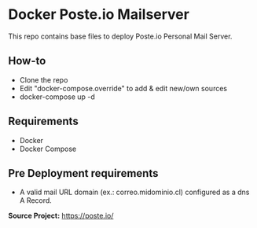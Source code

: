# Docker Poste.io Mailserver

This repo contains base files to deploy Poste.io Personal Mail Server.

## How-to

- Clone the repo
- Edit "docker-compose.override" to add & edit new/own sources
- docker-compose up -d

## Requirements

- Docker
- Docker Compose

## Pre Deployment requirements

- A valid mail URL domain (ex.: correo.midominio.cl) configured as a dns A Record.

**Source Project:** <https://poste.io/>
